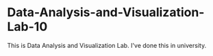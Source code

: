 # Data-Analysis-and-Visualization-Lab-10
This is Data Analysis and Visualization Lab. I've done this in university.
